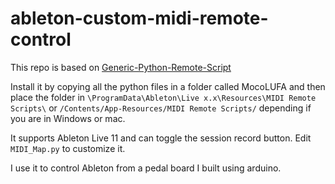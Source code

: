 # ableton-custom-midi-remote-control

This repo is based on [Generic-Python-Remote-Script](https://github.com/luisangelsm/Generic-Python-Remote-Script)

Install it by copying all the python files in a folder called MocoLUFA and then place the folder in `\ProgramData\Ableton\Live x.x\Resources\MIDI Remote Scripts\` or `/Contents/App-Resources/MIDI Remote Scripts/` depending if you are in Windows or mac.

It supports Ableton Live 11 and can toggle the session record button. Edit `MIDI_Map.py` to customize it.

I use it to control Ableton from a pedal board I built using arduino.